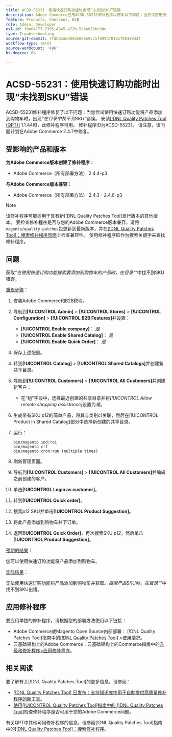 ```yaml
---
title: ACSD-55231：使用快速订购功能时出现“未找到SKU”错误
description: Adobe Commerce应用ACSD-55231修补程序以修复以下问题：当尝试使用快速订购功能将产品添加到购物车时，出现*“在目录中未找到SKU”*错误。
feature: Products, Checkout, B2B
role: Admin, Developer
exl-id: f0a04773-7395-4945-a72b-5a6a018bc94e
type: Troubleshooting
source-git-commit: 7fdb02a6d89d50ea593c5fd99d78101f89198424
workflow-type: tm+mt
source-wordcount: '496'
ht-degree: 0%

---
```


# ACSD-55231：使用快速订购功能时出现“未找到SKU”错误

ACSD-55231修补程序修复了以下问题：当您尝试使用快速订购功能将产品添加到购物车时，出现&#x200B;*“在目录中找不到SKU”*&#x200B;错误。 安装[[!DNL Quality Patches Tool (QPT)]](https://experienceleague.adobe.com/zh-hans/docs/commerce-operations/tools/quality-patches-tool/quality-patches-tool-to-self-serve-quality-patches) 1.1.44时，此修补程序可用。 修补程序ID为ACSD-55231。 请注意，该问题计划在Adobe Commerce 2.4.7中修复。

## 受影响的产品和版本

**为Adobe Commerce版本创建了修补程序：**

* Adobe Commerce（所有部署方法） 2.4.4-p3

**与Adobe Commerce版本兼容：**

* Adobe Commerce（所有部署方法） 2.4.3 - 2.4.6-p3

>[!NOTE]
>
>该修补程序可能适用于具有新[!DNL Quality Patches Tool]发行版本的其他版本。 要检查修补程序是否与您的Adobe Commerce版本兼容，请将`magento/quality-patches`包更新到最新版本，并在[[!DNL Quality Patches Tool]：搜索修补程序页面](https://experienceleague.adobe.com/tools/commerce-quality-patches/index.html?lang=zh-Hans)上检查兼容性。 使用修补程序ID作为搜索关键字来查找修补程序。

## 问题

获取&#x200B;*”在使用快速订购功能搜索要添加到购物车的产品时，在目录“*”中找不到SKU错误。

<u>重现步骤</u>：

1. 安装Adobe Commerce和B2B模块。
1. 导航到&#x200B;**[!UICONTROL Admin]** > **[!UICONTROL Stores]** > **[!UICONTROL Configuration]** > **[!UICONTROL B2B Features]**&#x200B;并设置：
   * **[!UICONTROL Enable company]**： *是*
   * **[!UICONTROL Enable Shared Catalog]**： *是*
   * **[!UICONTROL Enable Quick Order]**： *是*
1. 保存上述配置。
1. 转到&#x200B;**[!UICONTROL Catalog]** > **[!UICONTROL Shared Catalogs]**&#x200B;并创建新共享目录。
1. 导航到&#x200B;**[!UICONTROL Customers]** > **[!UICONTROL All Customers]**&#x200B;并创建新客户：
   * 在“组”字段中，选择最近创建的共享目录并将&#x200B;*[!UICONTROL Allow remote shopping assistance]*&#x200B;设置为&#x200B;*是*。
1. 生成带有SKU *p12*&#x200B;的简单产品，将其与类别&#x200B;*c1*&#x200B;关联，然后在[!UICONTROL Product in Shared Catalog]部分中选择新创建的共享目录。
1. 运行：

   ```
   bin/magento ind:rei 
   bin/magento c:f 
   bin/magento cron:run (multiple times)
   ```

1. 刷新管理页面。
1. 导航到&#x200B;**[!UICONTROL Customers]** > **[!UICONTROL All Customers]**&#x200B;并编辑之前创建的客户。
1. 单击&#x200B;**[!UICONTROL Login as customer]**。
1. 转到&#x200B;**[!UICONTROL Quick order]**。
1. 搜索&#x200B;*p12* SKU并单击&#x200B;**[!UICONTROL Product Suggestion]**。
1. 将此产品添加到购物车并下订单。
1. 返回&#x200B;**[!UICONTROL Quick Order]**，再次搜索SKU *p12*，然后单击&#x200B;**[!UICONTROL Product Suggestion]**。

<u>预期的结果</u>：

您可以使用快速订购功能将产品添加到购物车。

<u>实际结果</u>：

无法使用快速订购功能将产品添加到购物车并获取&#x200B;*。搜索产品SKU时，在目录“*”中找不到SKU出错。

## 应用修补程序

要应用单独的修补程序，请根据您的部署方法使用以下链接：

* Adobe Commerce或Magento Open Source内部部署： [!DNL Quality Patches Tool]指南中的[[!DNL Quality Patches Tool] >使用情况](/help/tools/quality-patches-tool/usage.md)。
* 云基础架构上的Adobe Commerce：云基础架构上的Commerce指南中的[升级和修补程序>应用修补程序](https://experienceleague.adobe.com/docs/commerce-cloud-service/user-guide/develop/upgrade/apply-patches.html?lang=zh-Hans)。

## 相关阅读

要了解有关[!DNL Quality Patches Tool]的更多信息，请参阅：

* [[!DNL Quality Patches Tool] 已发布：支持知识库中用于自助提供高质量修补程序的新工具](https://experienceleague.adobe.com/zh-hans/docs/commerce-operations/tools/quality-patches-tool/quality-patches-tool-to-self-serve-quality-patches)。
* [使用[!UICONTROL Quality Patches Tool]指南中的 [!DNL Quality Patches Tool]](/help/tools/quality-patches-tool/patches-available-in-qpt/check-patch-for-magento-issue-with-magento-quality-patches.md)检查修补程序是否可用于您的Adobe Commerce问题。


有关QPT中其他可用修补程序的信息，请参阅[!DNL Quality Patches Tool]指南中的[[!DNL Quality Patches Tool]：搜索修补程序](https://experienceleague.adobe.com/tools/commerce-quality-patches/index.html?lang=zh-Hans)。

